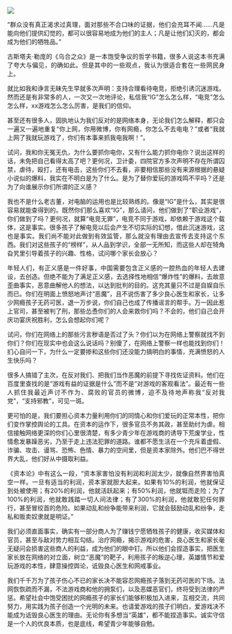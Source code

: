 <p><img src="https://wx3.sinaimg.cn/large/006XnhpCgy1frvszephjaj304w02rdgb.jpg"></p>
<p align="justify">“群众没有真正渴求过真理，面对那些不合口味的证据，他们会充耳不闻……凡是能向他们提供幻觉的，都可以很容易地成为他们的主人；凡是让他们幻灭的，都会成为他们的牺牲品。”<span id="more-5295"></span></p>
<p align="justify">古斯塔夫·勒庞的《乌合之众》是一本饱受争议的哲学书籍，很多人说这本书充满了夸大与偏见，的确如此。但是其中的一些观点，我认为很适合套在一些网民身上。</p>
<p align="justify">就比如我和诤言无昧先生早就多次声明：支持合理看待电竞，拒绝引诱沉迷游戏。然而还是有非常多的人，一次又一次地评论，私信我“IG”怎么怎么样，“电竞”怎么怎么样，xx游戏怎么怎么厉害，是我们的信仰。</p>
<p align="justify">甚至还有很多人，固执地认为我们反对的是网络本身，无论我们怎么解释，都只会一遍又一遍地重复“你上网，你用微博，你有网瘾，你怎么不去电电？”或者“我就上网了我就玩游戏了，你们有本事来抓我电我啊！”。</p>
<p align="justify">试问，我和你无冤无仇，为什么要抓你电你，又有什么能力抓你电你？说出这样的话，未免把自己看得太高了吧？更何况，卫计委，四院官方多次声明不存在所谓囚禁，虐待，殴打，还有电击，这些你们不去看，非要相信那些没有来源根据的悬疑小说似的爆料，我实在不明白是为了什么。是为了替你爱玩的游戏鸣不平吗？还是为了向谁展示你们所谓的正义感？</p>
<p align="justify">我也不是什么老古董，对电脑的运用也是比较熟练的。像是“IG”是什么，其实是很容易就能查得到的。既然你们那么喜欢“IG”，那么请问，他们做到了“职业游戏”，你们做到了吗？更何况，就算“电竞无罪”，电竞不同于游戏，却依赖于游戏这个载体，这是事实。很多孩子了解电竞以后会产生不切实际的幻想，借此沉迷游戏，这也是事实。我们尚不能对此做到有效监管，那么就没有理由去宣传去支持这个东西。我们对这些孩子的“榜样”，从人品到学识，全部一无所知，而这些人却在犄角旮旯里引导着孩子的兴趣、性格，试问哪个家长会放心？</p>
<p align="justify">年轻人们，有正义感是一件好事，中国需要包含正义感的一腔热血的年轻人去建设，去创造。但绝不能为了满足正义感，去选择性地相信“爆炸性”的爆料，去故意歪曲事实，恶意曲解他人的想法，以达到批判的目的。这充其量只不过是自娱自乐而已。你们在明面上愤怒地声讨“恶魔”，且不说伤害了多少良心医生和家长，让多少网瘾孩子无药可医，退一万步说，你们自己也成了传播谣言的帮手。万一因此惹上官司，甚至被判了刑，那些怂恿你们的人会来救你们吗？不会的，他们自己会开庆功宴庆祝胜利，怎么会想起你们呢？</p>
<p align="justify">试问，你们在网络上的那些污言秽语是否过了头？你们以为在网络上警察就找不到你们？你们在现实中也会这么说话吗？别傻了，在网络上警察一样也能找到你们！扪心自问一下，为什么一定要掺和这些你们还没能力搞明白的事情，充满愤怒的人生快乐吗？</p>
<p align="justify">很多人搞错了主次，在反对我们、把我们当作恶魔的前提下寻找佐证资料。他们在百度里查找的是“游戏有益的证据是什么”而不是“对游戏的客观看法”。最近有一些人抓住我最近声讨不作为、腐败的官员的微博，迫不及待地声称我“反对我党”，“支持邪教”，可见一斑。</p>
<p align="justify">更可怕的是，我们要担心资本力量利用你们的同情心和你们爱玩的正常本性，把你们变作掌控舆论的工具。在资本的运作下，很多官员不务其政，甚至助纣为虐。相信接触网络更深的你们心里很清楚，有多少青少年在游戏商的诱导下荒废学业，性情愈发暴躁恶劣，乃至于走上违法犯罪的道路。谁都不愿生活在一个充斥着虚假、诈骗、攻击、谩骂、恐怖、色情、暴力的空间里，但是资本家除外。他们巴不得世界大乱，他们好从中摄取利益。</p>
<p align="justify">《资本论》中有这么一段，“资本家害怕没有利润和利润太少，就像自然界害怕真空一样。一旦有适当的利润，资本家就胆大起来。如果有10%的利润，他就保证到处被使用；有20%的利润，他就活跃起来；有50%利润，他就铤而走险；为了100%的利润，他就敢践踏一切人间法律；有了300%的利润，他就敢犯任何罪行，甚至冒绞首的危险。如果动乱和纷争能带来利润，它就会鼓励动乱和纷争，走私和贩卖奴隶就是明证。”</p>
<p align="justify">我们必须直面事实，确实有一部分商人为了赚钱宁愿牺牲孩子的健康，收买媒体和官员，甚至与敌对势力相互勾结。治疗网瘾，揭示游戏的危害，良心医生和家长毫无疑问会损害这些商人的利益，成为他们的眼中钉。所以他们会捏造事实，把医生家长放在网络的对立面，树立“恶魔”的靶子，利用孩子的叛逆心理，英雄情节和爱玩游戏的本性，肆意操控舆论，诋毁良心医生和网戒事业。</p>
<p align="justify">我们千千万为了孩子伤心不已的家长决不能容忍网瘾孩子落到无药可医的下场。法网恢恢疏而不漏，不法游戏商和他的拥泵们，以及恶媒恶官们，终将受到法律的严惩。希望社会中饱受困扰的网瘾孩子的家长们能够积极加入进来，互相交流，共同努力，用实践为孩子创造一个光明的未来。也请爱游戏的孩子们明白，爱游戏决不能成为诋毁良心医生的理由。无论你有多想当“英雄”，都不能捏造事实。诚实守信是一个人的优良本质，也是底线，希望青少年能够自勉。​​​​</p>